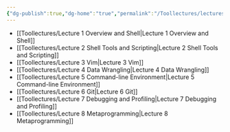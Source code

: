 ```yaml
---
{"dg-publish":true,"dg-home":"true","permalink":"/Toollectures/lectures/","tags":["gardenEntry"],"dgPassFrontmatter":true}
---
```




- [[Toollectures/Lecture 1 Overview and Shell\|Lecture 1 Overview and Shell]]
- [[Toollectures/Lecture 2 Shell Tools and Scripting\|Lecture 2 Shell Tools and Scripting]]
- [[Toollectures/Lecture 3 Vim\|Lecture 3 Vim]]
- [[Toollectures/Lecture 4 Data Wrangling\|Lecture 4 Data Wrangling]]
- [[Toollectures/Lecture 5 Command-line Environment\|Lecture 5 Command-line Environment]]
- [[Toollectures/Lecture 6 Git\|Lecture 6 Git]]
- [[Toollectures/Lecture 7 Debugging and Profiling\|Lecture 7 Debugging and Profiling]]
- [[Toollectures/Lecture 8 Metaprogramming\|Lecture 8 Metaprogramming]]


